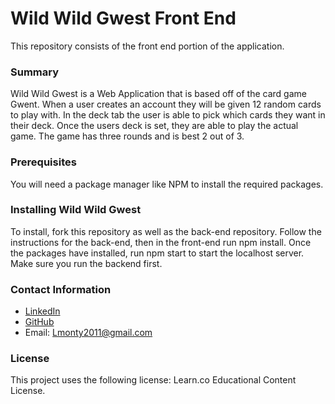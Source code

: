 # Wild Wild Gwest Front End
This repository consists of the front end portion of the application.

### Summary
Wild Wild Gwest is a Web Application that is based off of the card game Gwent. When a user creates an account they will be given 12 random cards to play with. In the deck tab the user is able to pick which cards they want in their deck. Once the users deck is set, they are able to play the actual game. The game has three rounds and is best 2 out of 3. 

### Prerequisites 
You will need a package manager like NPM to install the required packages.

### Installing Wild Wild Gwest
To install, fork this repository as well as the back-end repository. Follow the instructions for the back-end, then in the front-end run npm install. Once the packages have installed, run npm start to start the localhost server. Make sure you run the backend first.

### Contact Information
- [LinkedIn](https://www.linkedin.com/in/lucas-montanari20/)
- [GitHub](https://github.com/Lmontanari20)
- Email: Lmonty2011@gmail.com

### License
This project uses the following license: Learn.co Educational Content License.
